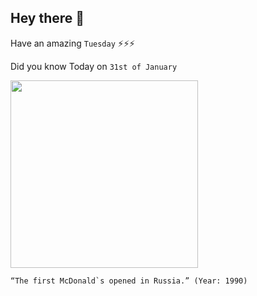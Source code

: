 ## Hey there 👋
Have an amazing `Tuesday` ⚡⚡⚡

Did you know Today on `31st of January`
 
 [<img src="https://gdb.rferl.org/CA591D40-4ACE-473F-8D55-05FF14BB3FB9_w2114_s.jpg" width="300" />](https://www.rferl.org/a/fast-food-moscow-russia/26542682.html#:~:text=When%20the%20fast%2Dfood%20chain,opened%20on%20January%2031%2C%201990.) 
 ```
“The first McDonald`s opened in Russia.” (Year: 1990)
```
